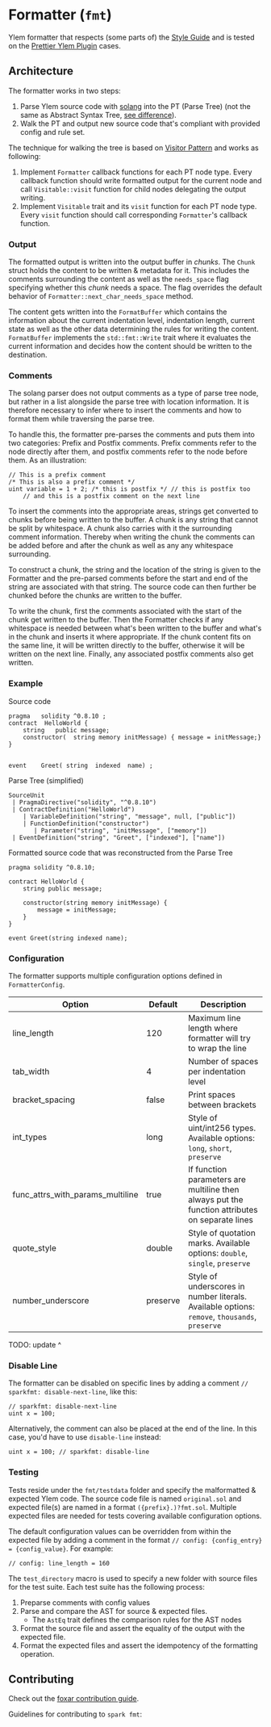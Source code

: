 # Formatter (`fmt`)

Ylem formatter that respects (some parts of) the [Style Guide](https://docs.soliditylang.org/en/latest/style-guide.html) and
is tested on the [Prettier Ylem Plugin](https://github.com/prettier-solidity/prettier-plugin-solidity) cases.

## Architecture

The formatter works in two steps:

1. Parse Ylem source code with [solang](https://github.com/hyperledger-labs/solang) into the PT (Parse Tree)
   (not the same as Abstract Syntax Tree, [see difference](https://stackoverflow.com/a/9864571)).
2. Walk the PT and output new source code that's compliant with provided config and rule set.

The technique for walking the tree is based on [Visitor Pattern](https://en.wikipedia.org/wiki/Visitor_pattern)
and works as following:

1. Implement `Formatter` callback functions for each PT node type.
   Every callback function should write formatted output for the current node
   and call `Visitable::visit` function for child nodes delegating the output writing.
1. Implement `Visitable` trait and its `visit` function for each PT node type. Every `visit` function should call corresponding `Formatter`'s callback function.

### Output

The formatted output is written into the output buffer in _chunks_. The `Chunk` struct holds the content to be written & metadata for it. This includes the comments surrounding the content as well as the `needs_space` flag specifying whether this _chunk_ needs a space. The flag overrides the default behavior of `Formatter::next_char_needs_space` method.

The content gets written into the `FormatBuffer` which contains the information about the current indentation level, indentation length, current state as well as the other data determining the rules for writing the content. `FormatBuffer` implements the `std::fmt::Write` trait where it evaluates the current information and decides how the content should be written to the destination.

### Comments

The solang parser does not output comments as a type of parse tree node, but rather
in a list alongside the parse tree with location information. It is therefore necessary
to infer where to insert the comments and how to format them while traversing the parse tree.

To handle this, the formatter pre-parses the comments and puts them into two categories:
Prefix and Postfix comments. Prefix comments refer to the node directly after them, and
postfix comments refer to the node before them. As an illustration:

```solidity
// This is a prefix comment
/* This is also a prefix comment */
uint variable = 1 + 2; /* this is postfix */ // this is postfix too
    // and this is a postfix comment on the next line
```

To insert the comments into the appropriate areas, strings get converted to chunks
before being written to the buffer. A chunk is any string that cannot be split by
whitespace. A chunk also carries with it the surrounding comment information. Thereby
when writing the chunk the comments can be added before and after the chunk as well
as any any whitespace surrounding.

To construct a chunk, the string and the location of the string is given to the
Formatter and the pre-parsed comments before the start and end of the string are
associated with that string. The source code can then further be chunked before the
chunks are written to the buffer.

To write the chunk, first the comments associated with the start of the chunk get
written to the buffer. Then the Formatter checks if any whitespace is needed between
what's been written to the buffer and what's in the chunk and inserts it where appropriate.
If the chunk content fits on the same line, it will be written directly to the buffer,
otherwise it will be written on the next line. Finally, any associated postfix
comments also get written.

### Example

Source code

```solidity
pragma   solidity ^0.8.10 ;
contract  HelloWorld {
    string   public message;
    constructor(  string memory initMessage) { message = initMessage;}
}


event    Greet( string  indexed  name) ;
```

Parse Tree (simplified)

```text
SourceUnit
 | PragmaDirective("solidity", "^0.8.10")
 | ContractDefinition("HelloWorld")
    | VariableDefinition("string", "message", null, ["public"])
    | FunctionDefinition("constructor")
       | Parameter("string", "initMessage", ["memory"])
 | EventDefinition("string", "Greet", ["indexed"], ["name"])
```

Formatted source code that was reconstructed from the Parse Tree

```solidity
pragma solidity ^0.8.10;

contract HelloWorld {
    string public message;

    constructor(string memory initMessage) {
        message = initMessage;
    }
}

event Greet(string indexed name);
```

### Configuration

The formatter supports multiple configuration options defined in `FormatterConfig`.

| Option                           | Default  | Description                                                                                    |
| -------------------------------- | -------- | ---------------------------------------------------------------------------------------------- |
| line_length                      | 120      | Maximum line length where formatter will try to wrap the line                                  |
| tab_width                        | 4        | Number of spaces per indentation level                                                         |
| bracket_spacing                  | false    | Print spaces between brackets                                                                  |
| int_types                        | long     | Style of uint/int256 types. Available options: `long`, `short`, `preserve`                     |
| func_attrs_with_params_multiline | true     | If function parameters are multiline then always put the function attributes on separate lines |
| quote_style                      | double   | Style of quotation marks. Available options: `double`, `single`, `preserve`                    |
| number_underscore                | preserve | Style of underscores in number literals. Available options: `remove`, `thousands`, `preserve`  |

TODO: update ^

### Disable Line

The formatter can be disabled on specific lines by adding a comment `// sparkfmt: disable-next-line`, like this:

```solidity
// sparkfmt: disable-next-line
uint x = 100;
```

Alternatively, the comment can also be placed at the end of the line. In this case, you'd have to use `disable-line` instead:

```solidity
uint x = 100; // sparkfmt: disable-line
```

### Testing

Tests reside under the `fmt/testdata` folder and specify the malformatted & expected Ylem code. The source code file is named `original.sol` and expected file(s) are named in a format `({prefix}.)?fmt.sol`. Multiple expected files are needed for tests covering available configuration options.

The default configuration values can be overridden from within the expected file by adding a comment in the format `// config: {config_entry} = {config_value}`. For example:

```solidity
// config: line_length = 160
```

The `test_directory` macro is used to specify a new folder with source files for the test suite. Each test suite has the following process:

1. Preparse comments with config values
2. Parse and compare the AST for source & expected files.
    - The `AstEq` trait defines the comparison rules for the AST nodes
3. Format the source file and assert the equality of the output with the expected file.
4. Format the expected files and assert the idempotency of the formatting operation.

## Contributing

Check out the [foxar contribution guide](https://github.com/foxar-rs/foxar/blob/master/CONTRIBUTING.md).

Guidelines for contributing to `spark fmt`:

